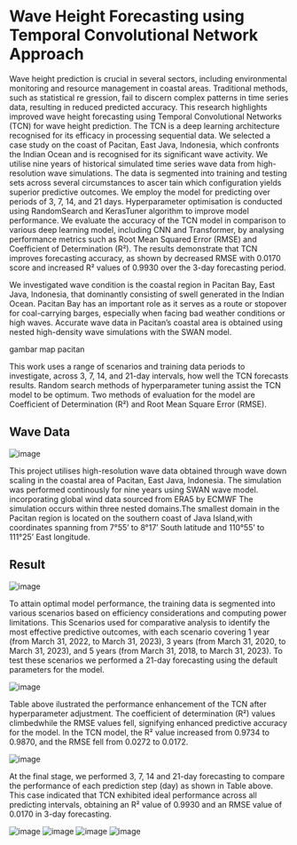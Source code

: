# Wave Height Forecasting using Temporal Convolutional Network Approach
Wave height prediction is crucial in several sectors, including environmental monitoring and resource management in coastal areas. Traditional methods, such as statistical re gression, fail to discern complex patterns in time series data, resulting in reduced predicted accuracy. This research highlights improved wave height forecasting using Temporal Convolutional Networks (TCN) for wave height prediction. The TCN is a deep learning architecture recognised for its efficacy in processing sequential data. We selected a case study on the coast of Pacitan, East Java, Indonesia, which confronts the Indian Ocean and is recognised for its significant wave activity. We utilise nine years of historical simulated time series wave data from high-resolution wave simulations. The data is segmented into training and testing sets across several circumstances to ascer tain which configuration yields superior predictive outcomes. We employ the model for predicting over periods of 3, 7, 14, and 21 days. Hyperparameter optimisation is conducted using RandomSearch and KerasTuner algorithm to improve model performance. We evaluate the accuracy of the TCN model in comparison to various deep learning model, including CNN and Transformer, by analysing performance metrics such as Root Mean Squared Error (RMSE) and Coefficient of Determination (R²). The results demonstrate that TCN improves forecasting accuracy, as shown by decreased RMSE with 0.0170 score and increased R² values of 0.9930 over the 3-day forecasting period.

We investigated wave condition is the coastal region in Pacitan Bay, East Java, Indonesia, that dominantly consisting of swell generated in the Indian Ocean. Pacitan Bay has an important role as it serves as a route or stopover for coal-carrying barges, especially when facing bad weather conditions or high waves. Accurate wave data in Pacitan’s coastal area is obtained using nested high-density wave simulations with the SWAN model. 

gambar map pacitan

This work uses a range of scenarios and training data periods to investigate, across 3, 7, 14, and 21-day intervals, how well the TCN forecasts results. Random search methods of hyperparameter tuning assist the TCN model to be optimum. Two methods of evaluation for the model are Coefficient of Determination (R²) and Root Mean Square Error (RMSE).

## Wave Data

![image](https://github.com/user-attachments/assets/d7b473ed-a590-4e9a-a13c-43b9dd2e0b2b)


This project utilises high-resolution wave data obtained through wave down scaling in the coastal area of Pacitan, East Java, Indonesia. The simulation was performed continously for nine years using SWAN wave model. incorporating global wind data sourced from ERA5 by ECMWF The simulation occurs within three nested domains.The smallest domain in the Pacitan region is located on the southern coast of Java Island,with coordinates spanning from 7°55’ to 8°17’ South latitude and 110°55’ to 111°25’ East longitude.

## Result
![image](https://github.com/user-attachments/assets/7c4ecca0-6647-43f0-bb6a-a99fd70dcb21)

To attain optimal model performance, the training data is segmented into various scenarios based on efficiency considerations and computing power limitations. This Scenarios used for comparative analysis to identify the most effective predictive outcomes, with each scenario covering 1 year (from March 31, 2022, to March 31, 2023), 3 years (from March 31, 2020, to March 31, 2023), and 5 years (from March 31, 2018, to March 31, 2023). To test these scenarios we performed a 21-day forecasting using the default parameters for the model.

![image](https://github.com/user-attachments/assets/9b3dc9ed-8f85-4039-bdb2-62925c973ca0)

Table above ilustrated the performance enhancement of the TCN after hyperparameter adjustment. The coefficient of determination (R²) values climbedwhile the RMSE values fell, signifying enhanced predictive accuracy for the model. In the TCN model, the R² value increased from 0.9734 to 0.9870, and the RMSE fell from 0.0272 to 0.0172.

![image](https://github.com/user-attachments/assets/59543d9b-ffa1-40b6-b094-c570b8828010)

At the final stage, we performed 3, 7, 14 and 21-day forecasting to compare the performance of each prediction step (day) as shown in Table above. This case indicated that TCN exhibited ideal performance across all predicting intervals, obtaining an R² value of 0.9930 and an RMSE value of 0.0170 in 3-day forecasting.

![image](https://github.com/user-attachments/assets/f11af67c-2ff5-4f75-a7b7-e02a14960fac)
![image](https://github.com/user-attachments/assets/88ae8012-4a01-47bf-b59c-d5e926a7cc7c)
![image](https://github.com/user-attachments/assets/9fe6a3db-e7a5-4b6d-8ec2-060adf5996ae)
![image](https://github.com/user-attachments/assets/d9c2cf64-5e23-46ca-937a-1267fa384ea4)



